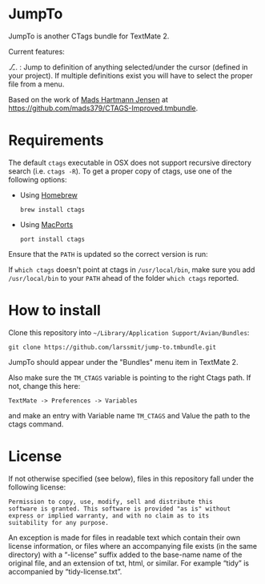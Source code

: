 # JumpTo

JumpTo is another CTags bundle for TextMate 2.

Current features:

⎇. : Jump to definition of anything selected/under the cursor (defined in your project). If multiple definitions exist you will have to select the proper file from a menu.

Based on the work of [Mads Hartmann Jensen](mads379@gmail.com) at https://github.com/mads379/CTAGS-Improved.tmbundle.

# Requirements

The default ``ctags`` executable in OSX does not support recursive directory search (i.e. ``ctags -R``). To get a proper copy of ctags, use one of the following options:

* Using [Homebrew](http://mxcl.github.com/homebrew/ "Homebrew")

    `brew install ctags`

* Using [MacPorts](http://www.macports.org/ "MacPorts")

    `port install ctags`

Ensure that the ``PATH`` is updated so the correct version is run:

If ``which ctags`` doesn't point at ctags in ``/usr/local/bin``, make sure you add ``/usr/local/bin`` to your ``PATH`` ahead of the folder ``which ctags`` reported.

# How to install

Clone this repository into `~/Library/Application Support/Avian/Bundles`:

```
git clone https://github.com/larssmit/jump-to.tmbundle.git
```

JumpTo should appear under the "Bundles" menu item in TextMate 2.

Also make sure the `TM_CTAGS` variable is pointing to the right Ctags path. If not, change this here:

```
TextMate -> Preferences -> Variables
```

and make an entry with Variable name `TM_CTAGS` and Value the path to the ctags command.

# License

If not otherwise specified (see below), files in this repository fall under the following license:

	Permission to copy, use, modify, sell and distribute this
	software is granted. This software is provided "as is" without
	express or implied warranty, and with no claim as to its
	suitability for any purpose.

An exception is made for files in readable text which contain their own license information, or files where an accompanying file exists (in the same directory) with a “-license” suffix added to the base-name name of the original file, and an extension of txt, html, or similar. For example “tidy” is accompanied by “tidy-license.txt”.
